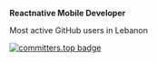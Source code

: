 <B>Reactnative Mobile Developer</B>

Most active GitHub users in Lebanon


[![committers.top badge](https://user-badge.committers.top/lebanon_private/omarsaade.svg)](https://user-badge.committers.top/lebanon_private/omarsaade)








